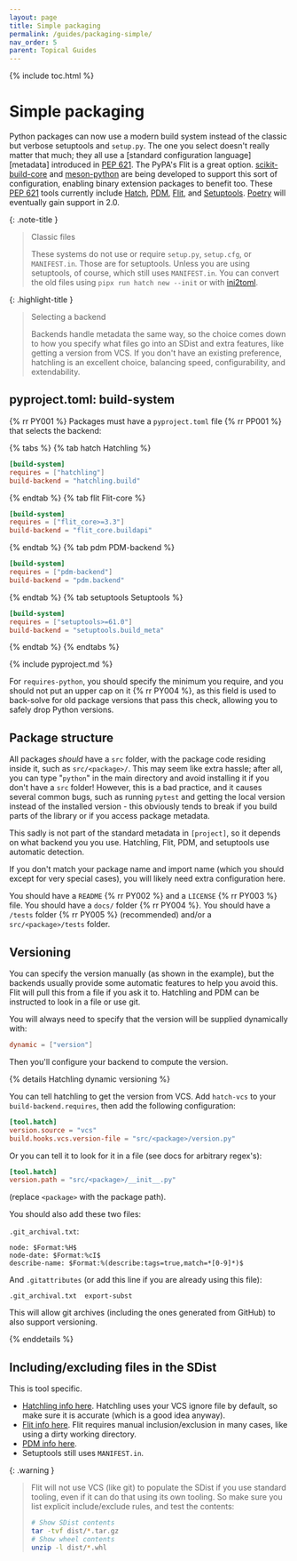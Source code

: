 ```yaml
---
layout: page
title: Simple packaging
permalink: /guides/packaging-simple/
nav_order: 5
parent: Topical Guides
---
```


{% include toc.html %}

# Simple packaging

Python packages can now use a modern build system instead of the classic but
verbose setuptools and `setup.py`. The one you select doesn't really matter that
much; they all use a [standard configuration language][metadata] introduced in
[PEP 621][]. The PyPA's Flit is a great option. [scikit-build-core][] and [meson-python][]
are being developed to support this sort of configuration, enabling binary extension
packages to benefit too. These [PEP 621][] tools currently include [Hatch][],
[PDM][], [Flit][], and [Setuptools][]. [Poetry][] will eventually gain support
in 2.0.

{: .note-title }

> Classic files
>
> These systems do not use or require `setup.py`, `setup.cfg`, or `MANIFEST.in`.
> Those are for setuptools. Unless you are using setuptools, of course, which
> still uses `MANIFEST.in`. You can convert the old files using
> `pipx run hatch new --init` or with
> [ini2toml](https://ini2toml.readthedocs.io/en/latest/).

{: .highlight-title }

> Selecting a backend
>
> Backends handle metadata the same way, so the choice comes down to how you
> specify what files go into an SDist and extra features, like getting a version
> from VCS. If you don't have an existing preference, hatchling is an excellent
> choice, balancing speed, configurability, and extendability.

## pyproject.toml: build-system

{% rr PY001 %} Packages must have a `pyproject.toml` file {% rr PP001 %} that
selects the backend:

{% tabs %} {% tab hatch Hatchling %}

```toml
[build-system]
requires = ["hatchling"]
build-backend = "hatchling.build"
```

{% endtab %} {% tab flit Flit-core %}

```toml
[build-system]
requires = ["flit_core>=3.3"]
build-backend = "flit_core.buildapi"
```

{% endtab %} {% tab pdm PDM-backend %}

```toml
[build-system]
requires = ["pdm-backend"]
build-backend = "pdm.backend"
```

{% endtab %} {% tab setuptools Setuptools %}

```toml
[build-system]
requires = ["setuptools>=61.0"]
build-backend = "setuptools.build_meta"
```

{% endtab %} {% endtabs %}

{% include pyproject.md %}

For `requires-python`, you should specify the minimum you require, and you
should not put an upper cap on it {% rr PY004 %}, as this field is used to
back-solve for old package versions that pass this check, allowing you to safely
drop Python versions.

## Package structure

All packages _should_ have a `src` folder, with the package code residing inside
it, such as `src/<package>/`. This may seem like extra hassle; after all, you
can type "`python`" in the main directory and avoid installing it if you don't
have a `src` folder! However, this is a bad practice, and it causes several
common bugs, such as running `pytest` and getting the local version instead of
the installed version - this obviously tends to break if you build parts of the
library or if you access package metadata.

This sadly is not part of the standard metadata in `[project]`, so it depends on
what backend you you use. Hatchling, Flit, PDM, and setuptools use automatic
detection.

If you don't match your package name and import name (which you should except
for very special cases), you will likely need extra configuration here.

You should have a `README` {% rr PY002 %} and a `LICENSE` {% rr PY003 %} file.
You should have a `docs/` folder {%
rr PY004 %}. You should have a `/tests` folder {%
rr PY005 %} (recommended) and/or a `src/<package>/tests` folder.

## Versioning

You can specify the version manually (as shown in the example), but the backends
usually provide some automatic features to help you avoid this. Flit will pull
this from a file if you ask it to. Hatchling and PDM can be instructed to look
in a file or use git.

You will always need to specify that the version will be supplied dynamically
with:

```toml
dynamic = ["version"]
```

Then you'll configure your backend to compute the version.

{% details Hatchling dynamic versioning %}

You can tell hatchling to get the version from VCS. Add `hatch-vcs` to your
`build-backend.requires`, then add the following configuration:

```toml
[tool.hatch]
version.source = "vcs"
build.hooks.vcs.version-file = "src/<package>/version.py"
```

Or you can tell it to look for it in a file (see docs for arbitrary regex's):

```toml
[tool.hatch]
version.path = "src/<package>/__init__.py"
```

(replace `<package>` with the package path).

You should also add these two files:

`.git_archival.txt`:

```text
node: $Format:%H$
node-date: $Format:%cI$
describe-name: $Format:%(describe:tags=true,match=*[0-9]*)$
```

And `.gitattributes` (or add this line if you are already using this file):

```text
.git_archival.txt  export-subst
```

This will allow git archives (including the ones generated from GitHub) to also
support versioning.

{% enddetails %}

## Including/excluding files in the SDist

This is tool specific.

- [Hatchling info here](https://hatch.pypa.io/latest/config/build/#file-selection).
  Hatchling uses your VCS ignore file by default, so make sure it is accurate
  (which is a good idea anyway).
- [Flit info here](https://flit.readthedocs.io/en/latest/pyproject_toml.html#sdist-section).
  Flit requires manual inclusion/exclusion in many cases, like using a dirty
  working directory.
- [PDM info here](https://pdm-backend.fming.dev/build_config/#include-or-exclude-files).
- Setuptools still uses `MANIFEST.in`.

{: .warning }

> Flit will not use VCS (like git) to populate the SDist if you use standard
> tooling, even if it can do that using its own tooling. So make sure you list
> explicit include/exclude rules, and test the contents:
>
> ```bash
> # Show SDist contents
> tar -tvf dist/*.tar.gz
> # Show wheel contents
> unzip -l dist/*.whl
> ```

<!-- prettier-ignore-start -->

[flit]: https://flit.readthedocs.io
[poetry]: https://python-poetry.org
[pdm]: https://pdm.fming.dev
[hatch]: https://hatch.pypa.io/latest
[setuptools]: https://setuptools.readthedocs.io
[pep 621]: https://www.python.org/dev/peps/pep-0621
[scikit-build-core]: https://scikit-build-core.readthedocs.io
[meson-python]: https://meson-python.readthedocs.io

<!-- prettier-ignore-end -->

<script src="{% link assets/js/tabs.js %}"></script>
